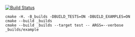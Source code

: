 [![Build Status](https://travis-ci.com/justcppdev/dynamic_matrix.svg?token=S9XDjbt9AEz29p98vm2p&branch=master)](https://travis-ci.com/justcppdev/dynamic_matrix)
```
cmake -H. -B_builds -DBUILD_TESTS=ON -DBUILD_EXAMPLES=ON
cmake --build _builds
cmake --build _builds --target test -- ARGS=--verbose
_builds/example
```
